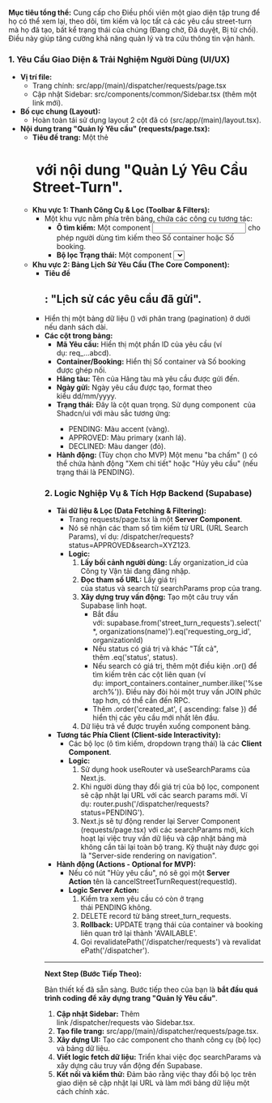 **Mục tiêu tổng thể:** Cung cấp cho Điều phối viên một giao diện tập trung để họ có thể xem lại, theo dõi, tìm kiếm và lọc tất cả các yêu cầu street-turn mà họ đã tạo, bất kể trạng thái của chúng (Đang chờ, Đã duyệt, Bị từ chối). Điều này giúp tăng cường khả năng quản lý và tra cứu thông tin vận hành.

### **1. Yêu Cầu Giao Diện & Trải Nghiệm Người Dùng (UI/UX)**

- **Vị trí file:**
    - Trang chính: src/app/(main)/dispatcher/requests/page.tsx
    - Cập nhật Sidebar: src/components/common/Sidebar.tsx (thêm một link mới).
- **Bố cục chung (Layout):**
    - Hoàn toàn tái sử dụng layout 2 cột đã có (src/app/(main)/layout.tsx).
- **Nội dung trang "Quản lý Yêu cầu" (requests/page.tsx):**
    - **Tiêu đề trang:** Một thẻ <h1> với nội dung "Quản Lý Yêu Cầu Street-Turn".
    - **Khu vực 1: Thanh Công Cụ & Lọc (Toolbar & Filters):**
        - Một khu vực nằm phía trên bảng, chứa các công cụ tương tác:
            - **Ô tìm kiếm:** Một component <Input> cho phép người dùng tìm kiếm theo Số container hoặc Số booking.
            - **Bộ lọc Trạng thái:** Một component <Select> (Dropdown) cho phép lọc các yêu cầu theo trạng thái: "Tất cả", "Đang chờ", "Đã duyệt", "Bị từ chối".
    - **Khu vực 2: Bảng Lịch Sử Yêu Cầu (The Core Component):**
        - **Tiêu đề <h2>:** "Lịch sử các yêu cầu đã gửi".
        - Hiển thị một bảng dữ liệu (<Table>) với phân trang (pagination) ở dưới nếu danh sách dài.
        - **Các cột trong bảng:**
            - **Mã Yêu cầu:** Hiển thị một phần ID của yêu cầu (ví dụ: req_...abcd).
            - **Container/Booking:** Hiển thị Số container và Số booking được ghép nối.
            - **Hãng tàu:** Tên của Hãng tàu mà yêu cầu được gửi đến.
            - **Ngày gửi:** Ngày yêu cầu được tạo, format theo kiểu dd/mm/yyyy.
            - **Trạng thái:** Đây là cột quan trọng. Sử dụng component <Badge> của Shadcn/ui với màu sắc tương ứng:
                - PENDING: Màu accent (vàng).
                - APPROVED: Màu primary (xanh lá).
                - DECLINED: Màu danger (đỏ).
            - **Hành động:** (Tùy chọn cho MVP) Một menu "ba chấm" (<DropdownMenu>) có thể chứa hành động "Xem chi tiết" hoặc "Hủy yêu cầu" (nếu trạng thái là PENDING).

### **2. Logic Nghiệp Vụ & Tích Hợp Backend (Supabase)**

- **Tải dữ liệu & Lọc (Data Fetching & Filtering):**
    - Trang requests/page.tsx là một **Server Component**.
    - Nó sẽ nhận các tham số tìm kiếm từ URL (URL Search Params), ví dụ: /dispatcher/requests?status=APPROVED&search=XYZ123.
    - **Logic:**
        1. **Lấy bối cảnh người dùng:** Lấy organization_id của Công ty Vận tải đang đăng nhập.
        2. **Đọc tham số URL:** Lấy giá trị của status và search từ searchParams prop của trang.
        3. **Xây dựng truy vấn động:** Tạo một câu truy vấn Supabase linh hoạt.
            - Bắt đầu với: supabase.from('street_turn_requests').select('*, organizations(name)').eq('requesting_org_id', organizationId)
            - Nếu status có giá trị và khác "Tất cả", thêm .eq('status', status).
            - Nếu search có giá trị, thêm một điều kiện .or() để tìm kiếm trên các cột liên quan (ví dụ: import_containers.container_number.ilike('%search%')). Điều này đòi hỏi một truy vấn JOIN phức tạp hơn, có thể cần đến RPC.
            - Thêm .order('created_at', { ascending: false }) để hiển thị các yêu cầu mới nhất lên đầu.
        4. Dữ liệu trả về được truyền xuống component bảng.
- **Tương tác Phía Client (Client-side Interactivity):**
    - Các bộ lọc (ô tìm kiếm, dropdown trạng thái) là các **Client Component**.
    - **Logic:**
        1. Sử dụng hook useRouter và useSearchParams của Next.js.
        2. Khi người dùng thay đổi giá trị của bộ lọc, component sẽ cập nhật lại URL với các search params mới. Ví dụ: router.push('/dispatcher/requests?status=PENDING').
        3. Next.js sẽ tự động render lại Server Component (requests/page.tsx) với các searchParams mới, kích hoạt lại việc truy vấn dữ liệu và cập nhật bảng mà không cần tải lại toàn bộ trang. Kỹ thuật này được gọi là "Server-side rendering on navigation".
- **Hành động (Actions - Optional for MVP):**
    - Nếu có nút "Hủy yêu cầu", nó sẽ gọi một **Server Action** tên là cancelStreetTurnRequest(requestId).
    - **Logic Server Action:**
        1. Kiểm tra xem yêu cầu có còn ở trạng thái PENDING không.
        2. DELETE record từ bảng street_turn_requests.
        3. **Rollback:** UPDATE trạng thái của container và booking liên quan trở lại thành 'AVAILABLE'.
        4. Gọi revalidatePath('/dispatcher/requests') và revalidatePath('/dispatcher').

---

**Next Step (Bước Tiếp Theo):**

Bản thiết kế đã sẵn sàng. Bước tiếp theo của bạn là **bắt đầu quá trình coding để xây dựng trang "Quản lý Yêu cầu"**.

1. **Cập nhật Sidebar:** Thêm link /dispatcher/requests vào Sidebar.tsx.
2. **Tạo file trang:** src/app/(main)/dispatcher/requests/page.tsx.
3. **Xây dựng UI:** Tạo các component cho thanh công cụ (bộ lọc) và bảng dữ liệu.
4. **Viết logic fetch dữ liệu:** Triển khai việc đọc searchParams và xây dựng câu truy vấn động đến Supabase.
5. **Kết nối và kiểm thử:** Đảm bảo rằng việc thay đổi bộ lọc trên giao diện sẽ cập nhật lại URL và làm mới bảng dữ liệu một cách chính xác.